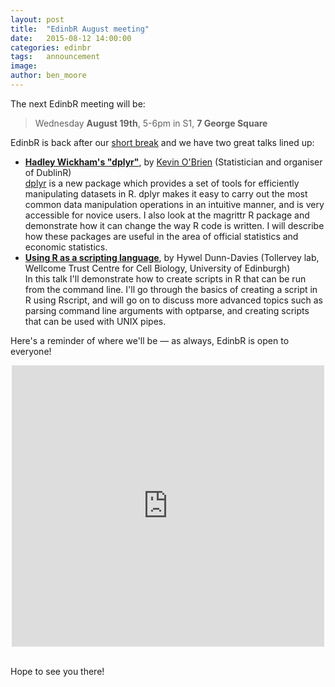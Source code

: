 ```yaml
---
layout: post
title:  "EdinbR August meeting"
date:   2015-08-12 14:00:00
categories: edinbr
tags:   announcement
image:
author: ben_moore
---
```



The next EdinbR meeting will be:

> Wednesday **August 19th**, 5-6pm in S1, **7 George Square**

EdinbR is back after our [short break](http://edinbr.org/edinbr/2015/07/08/july-meeting.html) and we have two great talks lined up:

* [**Hadley Wickham's "dplyr"**](https://github.com/EdinbR/edinbr-talks/raw/master/2015-08-19/KevinOBrien_dplyrslides.pdf), by [Kevin O'Brien](https://twitter.com/dragonflystats) (Statistician and organiser of DublinR) <br />
  [dplyr](http://blog.rstudio.org/2014/01/17/introducing-dplyr/) is a new package which provides a set of tools for efficiently manipulating datasets in R. dplyr makes it easy to carry out the most common data manipulation operations in an intuitive manner, and is very accessible for novice users. I also look at the magrittr R package and demonstrate how it can change the way R code is written. I will describe how these packages are useful in the area of official statistics and economic statistics.
* [**Using R as a scripting language**](https://github.com/EdinbR/edinbr-talks/raw/master/2015-08-19/DunnDavies_RScripting.pdf), by Hywel Dunn-Davies (Tollervey lab, Wellcome Trust Centre for Cell Biology, University of Edinburgh) <br />
  In this talk I'll demonstrate how to create scripts in R that can be run from the command line. I'll go through the basics of creating a script in R using Rscript, and will go on to discuss more advanced topics such as parsing command line arguments with optparse, and creating scripts that can be used with UNIX pipes.


Here's a reminder of where we'll be — as always, EdinbR is open to everyone!

<iframe src="https://www.google.com/maps/embed?pb=!1m18!1m12!1m3!1d2234.2888876703746!2d-3.1892457999999544!3d55.9443647!2m3!1f0!2f0!3f0!3m2!1i1024!2i768!4f13.1!3m3!1m2!1s0x4887c78367403f5b%3A0x342d6b9392ffecc6!2s7+George+Square%2C+The+University+of+Edinburgh%2C+Edinburgh%2C+City+of+Edinburgh+EH8+9JZ!5e0!3m2!1sen!2suk!4v1422630144560" width="500" height="450" frameborder="0" style="border:0; margin: 0 auto; display: block;"></iframe>

<br />

Hope to see you there!

